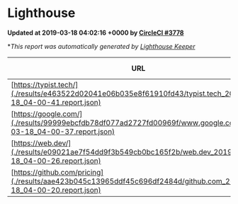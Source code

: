 
# Lighthouse

**Updated at 2019-03-18 04:02:16 +0000 by [CircleCI #3778](https://circleci.com/gh/ItinerisLtd/lighthouse-keeper-example/3778)**

**This report was automatically generated by [Lighthouse Keeper](https://github.com/itinerisltd/lighthouse-keeper)*

| URL | Performance | Accessibility | Best Practices | SEO | PWA | Updated At |
| --- | --- | --- | --- | --- | --- | --- |
| [https://typist.tech/](./results/e463522d02041e06b035e8f61910fd43/typist.tech_2019-03-18_04-00-41.report.json) | 1 |  |  |  |  | 2019-03-18T04:00:41.396Z |
| [https://google.com/](./results/99999ebcfdb78df077ad2727fd00969f/www.google.com_2019-03-18_04-00-37.report.json) | 0.91 | 0.71 | 0.93 | 0.8 | 0.58 | 2019-03-18T04:00:37.389Z |
| [https://web.dev/](./results/e09021ae7f54dd9f3b549cb0bc165f2b/web.dev_2019-03-18_04-00-26.report.json) | 0.9 | 0.93 | 0.93 | 0.87 | 1 | 2019-03-18T04:00:26.298Z |
| [https://github.com/pricing](./results/aae423b045c13965ddf45c696df2484d/github.com_2019-03-18_04-00-20.report.json) | 0.87 | 0.89 | 0.93 | 0.9 | 0.58 | 2019-03-18T04:00:20.623Z |
